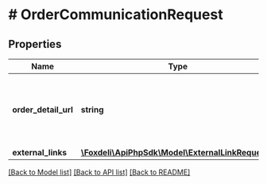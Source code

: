 # # OrderCommunicationRequest

## Properties

Name | Type | Description | Notes
------------ | ------------- | ------------- | -------------
**order_detail_url** | **string** | optional url of order in external system; typically order url in eshop | [optional]
**external_links** | [**\Foxdeli\ApiPhpSdk\Model\ExternalLinkRequest[]**](ExternalLinkRequest.md) |  | [optional]

[[Back to Model list]](../../README.md#models) [[Back to API list]](../../README.md#endpoints) [[Back to README]](../../README.md)
